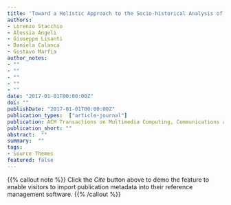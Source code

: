 ```yaml
---
title: 'Toward a Holistic Approach to the Socio-historical Analysis of Vernacular Photos'
authors:
- Lorenzo Stacchio
- Alessia Angeli
- Giuseppe Lisanti
- Daniela Calanca
- Gustavo Marfia
author_notes:
- ""
- ""
- ""
- ""
- ""
date: "2017-01-01T00:00:00Z"
doi: ""
publishDate: "2017-01-01T00:00:00Z"
publication_types:  ["article-journal"]
publication: ACM Transactions on Multimedia Computing, Communications and Applications, ACM New York, NY
publication_short: ""
abstract:  ""
summary:  ""
tags:
- Source Themes
featured: false
---
```

{{% callout note %}}
 Click the *Cite* button above to demo the feature to enable visitors to import publication metadata into their reference management software. 
{{% /callout %}}
